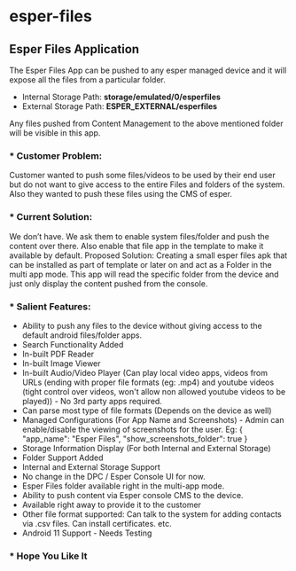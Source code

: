 # esper-files
## Esper Files Application

The Esper Files App can be pushed to any esper managed device and it will expose all the files from a particular folder.
 - Internal Storage Path: **storage/emulated/0/esperfiles**
 - External Storage Path: **ESPER_EXTERNAL/esperfiles**

Any files pushed from Content Management to the above mentioned folder will be visible in this app.

### * Customer Problem:
Customer wanted to push some files/videos to be used by their end user but do not want to give access to the entire Files and folders of the system.  Also they wanted to push these files using the CMS of esper.

### * Current Solution:
We don’t have. We ask them to enable system files/folder and push the content over there. Also enable that file app in the template to make it available by default.
Proposed Solution:
Creating a small esper files apk that can be installed as part of template or later on and act as a Folder in the multi app mode. This app will read the specific folder from the device and just only display the content pushed from the console.

### * Salient Features:
* Ability to push any files to the device without giving access to the default android files/folder apps.
* Search Functionality Added
* In-built PDF Reader
* In-built Image Viewer
* In-built Audio/Video Player (Can play local video apps, videos from URLs (ending with proper file formats (eg: .mp4) and youtube videos (tight control over videos, won't allow non allowed youtube videos to be played)) - No 3rd party apps required.
* Can parse most type of file formats (Depends on the device as well)
* Managed Configurations (For App Name and Screenshots) - Admin can enable/disable the viewing of screenshots for the user.
  Eg: {
  "app_name": "Esper Files",
  "show_screenshots_folder": true
  }
* Storage Information Display (For both Internal and External Storage)
* Folder Support Added
* Internal and External Storage Support
* No change in the DPC / Esper Console UI for now.
* Esper Files folder available right in the multi-app mode.
* Ability to push content via Esper console CMS to the device.
* Available right away to provide it to the customer
* Other file format supported: Can talk to the system for adding contacts via .csv files. Can install certificates. etc.
* Android 11 Support - Needs Testing

### * Hope You Like It
